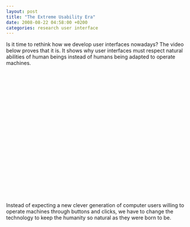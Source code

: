 ```yaml
---
layout: post
title: "The Extreme Usability Era"
date: 2008-08-22 04:58:00 +0200
categories: research user interface
---
```


Is it time to rethink how we develop user interfaces nowadays? The video below proves that it is. It shows why user interfaces must respect natural abilities of human beings instead of humans being adapted to operate machines.

<object height="344" width="425"><param name="movie" value="http://www.youtube.com/v/taROG0urbos&amp;color1=11645361&amp;color2=13619151&amp;hl=en&amp;fs=1"/><param name="wmode" value="transparent"/><param name="allowFullScreen" value="true"/><embed allowfullscreen="true" height="344" src="http://www.youtube.com/v/taROG0urbos&amp;color1=11645361&amp;color2=13619151&amp;hl=en&amp;fs=1" type="application/x-shockwave-flash" width="425" wmode="transparent"/></object>

Instead of expecting a new clever generation of computer users willing to operate machines through buttons and clicks, we have to change the technology to keep the humanity so natural as they were born to be.
